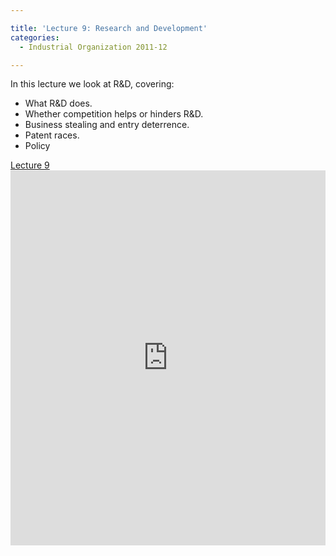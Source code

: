 ```yaml
---

title: 'Lecture 9: Research and Development'
categories:
  - Industrial Organization 2011-12

---
```

In this lecture we look at R&amp;D, covering:
  * What R&amp;D does.
  * Whether competition helps or hinders R&amp;D.
  * Business stealing and entry deterrence.
  * Patent races.
  * Policy

<a title="View Lecture 9 on Scribd" href="https://www.scribd.com/doc/74516931/Lecture-9" >Lecture 9</a><iframe src="https://www.scribd.com/embeds/74516931/content?start_page=1&view_mode=slideshow&access_key=key-12nbufad8ey6lara3y57" data-auto-height="true" data-aspect-ratio="1.33333333333333" scrolling="no" width="100%" height="600" frameborder="0"></iframe>